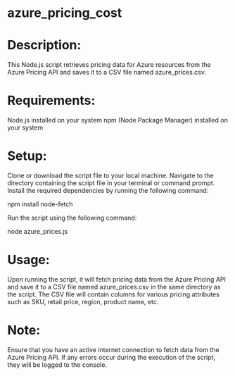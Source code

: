 # azure_pricing_cost
# Description:
This Node.js script retrieves pricing data for Azure resources from the Azure Pricing API and saves it to a CSV file named azure_prices.csv.

# Requirements:
Node.js installed on your system
npm (Node Package Manager) installed on your system

# Setup:
Clone or download the script file to your local machine.
Navigate to the directory containing the script file in your terminal or command prompt.
Install the required dependencies by running the following command:

npm install node-fetch

Run the script using the following command:

node azure_prices.js

# Usage:
Upon running the script, it will fetch pricing data from the Azure Pricing API and save it to a CSV file named azure_prices.csv in the same directory as the script.
The CSV file will contain columns for various pricing attributes such as SKU, retail price, region, product name, etc.

# Note:
Ensure that you have an active internet connection to fetch data from the Azure Pricing API.
If any errors occur during the execution of the script, they will be logged to the console.
